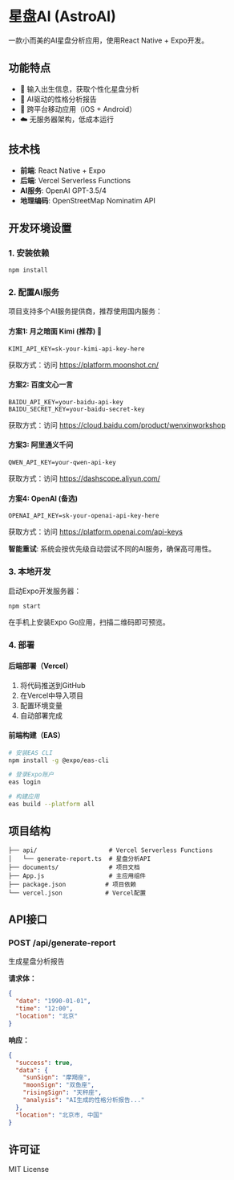 # 星盘AI (AstroAI) 

一款小而美的AI星盘分析应用，使用React Native + Expo开发。

## 功能特点

- 🌟 输入出生信息，获取个性化星盘分析
- 🤖 AI驱动的性格分析报告
- 📱 跨平台移动应用（iOS + Android）
- ☁️ 无服务器架构，低成本运行

## 技术栈

- **前端**: React Native + Expo
- **后端**: Vercel Serverless Functions
- **AI服务**: OpenAI GPT-3.5/4
- **地理编码**: OpenStreetMap Nominatim API

## 开发环境设置

### 1. 安装依赖

```bash
npm install
```

### 2. 配置AI服务

项目支持多个AI服务提供商，推荐使用国内服务：

#### 方案1: 月之暗面 Kimi (推荐) 🌟
```
KIMI_API_KEY=sk-your-kimi-api-key-here
```
获取方式：访问 https://platform.moonshot.cn/

#### 方案2: 百度文心一言
```
BAIDU_API_KEY=your-baidu-api-key
BAIDU_SECRET_KEY=your-baidu-secret-key
```
获取方式：访问 https://cloud.baidu.com/product/wenxinworkshop

#### 方案3: 阿里通义千问
```
QWEN_API_KEY=your-qwen-api-key
```
获取方式：访问 https://dashscope.aliyun.com/

#### 方案4: OpenAI (备选)
```
OPENAI_API_KEY=sk-your-openai-api-key-here
```
获取方式：访问 https://platform.openai.com/api-keys

**智能重试**: 系统会按优先级自动尝试不同的AI服务，确保高可用性。

### 3. 本地开发

启动Expo开发服务器：

```bash
npm start
```

在手机上安装Expo Go应用，扫描二维码即可预览。

### 4. 部署

#### 后端部署（Vercel）

1. 将代码推送到GitHub
2. 在Vercel中导入项目
3. 配置环境变量
4. 自动部署完成

#### 前端构建（EAS）

```bash
# 安装EAS CLI
npm install -g @expo/eas-cli

# 登录Expo账户
eas login

# 构建应用
eas build --platform all
```

## 项目结构

```
├── api/                    # Vercel Serverless Functions
│   └── generate-report.ts  # 星盘分析API
├── documents/              # 项目文档
├── App.js                  # 主应用组件
├── package.json           # 项目依赖
└── vercel.json            # Vercel配置
```

## API接口

### POST /api/generate-report

生成星盘分析报告

**请求体：**
```json
{
  "date": "1990-01-01",
  "time": "12:00",
  "location": "北京"
}
```

**响应：**
```json
{
  "success": true,
  "data": {
    "sunSign": "摩羯座",
    "moonSign": "双鱼座",
    "risingSign": "天秤座",
    "analysis": "AI生成的性格分析报告..."
  },
  "location": "北京市, 中国"
}
```

## 许可证

MIT License 